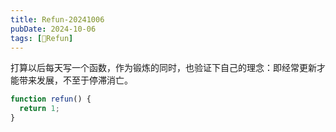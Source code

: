 ```yaml
---
title: Refun-20241006
pubDate: 2024-10-06
tags: [🍡Refun]
---
```


打算以后每天写一个函数，作为锻炼的同时，也验证下自己的理念：即经常更新才能带来发展，不至于停滞消亡。

```js
function refun() {
  return 1;
}
```

